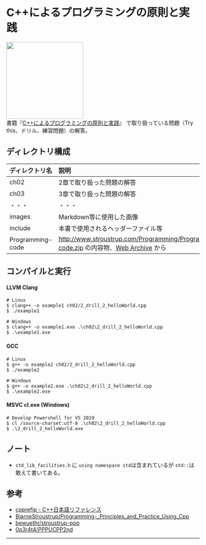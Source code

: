 # C++によるプログラミングの原則と実践

[<img src="https://64.media.tumblr.com/cfa36cd69bfd32f29777b78fbeac8748/tumblr_inline_obfh31Gbpj1u8j60o_1280.jpg" width="200px">](https://asciidwango.jp/post/148488491965/c-%E3%81%AB%E3%82%88%E3%82%8B%E3%83%97%E3%83%AD%E3%82%B0%E3%83%A9%E3%83%9F%E3%83%B3%E3%82%B0%E3%81%AE%E5%8E%9F%E5%89%87%E3%81%A8%E5%AE%9F%E8%B7%B5)<br>
書籍『[C++によるプログラミングの原則と実践](https://asciidwango.jp/post/148488491965/c-%E3%81%AB%E3%82%88%E3%82%8B%E3%83%97%E3%83%AD%E3%82%B0%E3%83%A9%E3%83%9F%E3%83%B3%E3%82%B0%E3%81%AE%E5%8E%9F%E5%89%87%E3%81%A8%E5%AE%9F%E8%B7%B5)』
で取り扱っている問題（Try this、ドリル、練習問題）の解答。

## ディレクトリ構成
|ディレクトリ名|説明|
|:--		 |:--|
|ch02|2章で取り扱った問題の解答|
|ch03|3章で取り扱った問題の解答|
|・・・|・・・|
|images|Markdown等に使用した画像|
|include|本書で使用されるヘッダーファイル等|
|Programming-code|http://www.stroustrup.com/Programming/Programming-code.zip の内容物、[Web Archive](https://web.archive.org/web/20170202064114/http://www.stroustrup.com/Programming/Programming-code.zip) から|

## コンパイルと実行

#### LLVM Clang

```shell
# Linux
$ clang++ -o example1 ch02/2_drill_2_helloWorld.cpp
$ ./example1

# Windows
$ clang++ -o example1.exe .\ch02\2_drill_2_helloWorld.cpp
$ .\example1.exe
```

#### GCC

```shell
# Linux
$ g++ -o example2 ch02/2_drill_2_helloWorld.cpp
$ ./example2

# Windows
$ g++ -o example2.exe .\ch02\2_drill_2_helloWorld.cpp
$ .\example2.exe
```

#### MSVC cl.exe (Windows)

```shell
# Develop Powershell for VS 2019
$ cl /source-charset:utf-8 .\ch02\2_drill_2_helloWorld.cpp
$ .\2_drill_2_helloWorld.exe
```

## ノート

- `std_lib_facilities.h` に `using namespace std`は含まれているが `std::`は敢えて書いてある。

## 参考

- [cpprefjp - C++日本語リファレンス](https://cpprefjp.github.io)
- [BjarneStroustrup/Programming-_Principles_and_Practice_Using_Cpp](https://github.com/BjarneStroustrup/Programming-_Principles_and_Practice_Using_Cpp)
- [bewuethr/stroustrup-ppp](https://github.com/bewuethr/stroustrup-ppp)
- [0p3r4t4/PPPUCPP2nd](https://github.com/0p3r4t4/PPPUCPP2nd)

***
